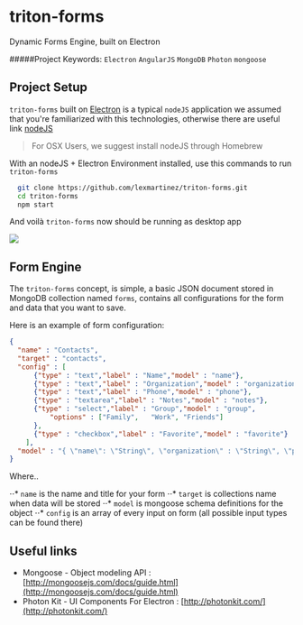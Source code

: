 # triton-forms
Dynamic Forms Engine, built on Electron

#####Project Keywords: `Electron` `AngularJS` `MongoDB` `Photon` `mongoose`

## Project Setup

`triton-forms` built on [Electron](https://github.com/electron/electron) is a typical `nodeJS` application we assumed that you're familiarized with this technologies, otherwise there are useful link [nodeJS](https://nodejs.org/en/)

> For OSX Users, we suggest install nodeJS through Homebrew

With an nodeJS + Electron Environment installed, use this commands to run `triton-forms`

  ```bash
    git clone https://github.com/lexmartinez/triton-forms.git
    cd triton-forms
    npm start
  ```
And voil&#224; `triton-forms` now should be running as desktop app

![](https://raw.githubusercontent.com/lexmartinez/triton-forms/master/assets/img/capture1.png)

## Form Engine
The `triton-forms` concept, is simple, a basic JSON document stored in MongoDB collection named `forms`, contains all configurations for the form and data that you want to save.

Here is an example of form configuration:

```JSON
{
  "name" : "Contacts",
  "target" : "contacts",
  "config" : [
      {"type" : "text","label" : "Name","model" : "name"},
      {"type" : "text","label" : "Organization","model" : "organization"},
      {"type" : "text","label" : "Phone","model" : "phone"},
      {"type" : "textarea","label" : "Notes","model" : "notes"},
      {"type" : "select","label" : "Group","model" : "group",
          "options" : ["Family",   "Work", "Friends"]
      },
      {"type" : "checkbox","label" : "Favorite","model" : "favorite"}
    ],
  "model" : "{ \"name\": \"String\", \"organization\" : \"String\", \"phone\" : \"String\", \"group\" : \"String\", \"favorite\" : \"Boolean\"}"
}
```

Where..

⋅⋅* `name` is the name and title for your form
⋅⋅* `target` is collections name when data will be stored
⋅⋅* `model` is mongoose schema definitions for the object
⋅⋅* `config` is an array of every input on form (all possible input types can be found there)

## Useful links
+ Mongoose - Object modeling API : [http://mongoosejs.com/docs/guide.html](http://mongoosejs.com/docs/guide.html)
+ Photon Kit - UI Components For Electron : [http://photonkit.com/](http://photonkit.com/)
